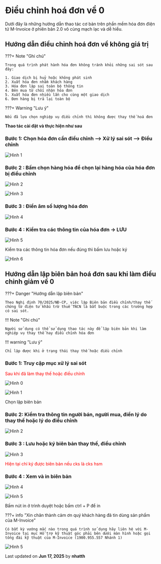 # **Điều chỉnh hoá đơn về 0**

Dưới đây là những hướng dẫn thao tác cơ bản trên phần mềm hóa đơn điện tử M-Invoice ở phiên bản 2.0 vô cùng mạch lạc và dễ hiểu.

## **Hướng dẫn điều chỉnh hoá đơn về không giá trị**

???+ Note "Ghi chú"

    Trong quá trình phát hành hóa đơn không tránh khỏi những sai sót sau đây:

    1. Giao dịch bị huỷ hoặc không phát sinh
    2. Xuất hóa đơn nhầm khách hàng
    3. Hóa đơn lập sai toàn bộ thông tin
    4. Bên mua từ chối nhận hóa đơn
    5. Xuất hóa đơn nhiều lần cho cùng một giao dịch
    6. Đơn hàng bị trả lại toàn bộ

???+ Warning "Lưu ý"

    Nếu đã lựa chọn nghiệp vụ điều chỉnh thì không được thay thế hoá đơn

**Thao tác cài đặt và thực hiện như sau**

### **Bước 1: Chọn hóa đơn cần điều chỉnh --> Xử lý sai sót --> Điều chỉnh**

![Hình 1](../../assets/images/invoice2/2.0_dieuchinhgiam_1.png)

### **Bước 2 : Bấm chọn hàng hóa để chọn lại hàng hóa của hóa đơn bị điều chỉnh**

![Hình 2](../../assets/images/invoice2/2.0_dieuchinhgiam_2.png)

![Hình 3](../../assets/images/invoice2/2.0_dieuchinhgiam_3.png)

### **Bước 3 : Điền âm số lượng hóa đơn**

![Hình 4](../../assets/images/invoice2/2.0_dieuchinhgiam_4.png)

### **Bước 4 : Kiểm tra các thông tin của hóa đơn -> LƯU**

![Hình 5](../../assets/images/invoice2/2.0_dieuchinhgiam_5.png)

Kiểm tra các thông tin hóa đơn nếu đúng thì bấm lưu hoặc ký

![Hình 6](../../assets/images/invoice2/2.0_dieuchinhgiam_6.png)

## Hướng dẫn lập biên bản hoá đơn sau khi làm điều chỉnh giảm về 0

???+ Danger "Hướng dẫn lập biên bản"

    Theo Nghị định 70/2025/NĐ-CP, việc lập Biên bản điều chỉnh/thay thế chứng từ điện tử khấu trừ thuế TNCN là bắt buộc trong các trường hợp có sai sót.

!!! Note "Ghi chú"

    Người sử dụng có thể sử dụng thao tác này để lập biên bản khi làm nghiệp vụ thay thế hay điều chỉnh hóa đơn

!!! warning "Lưu ý"

    Chỉ lập được khi ở trạng thái thay thế hoặc điều chỉnh

### **Bước 1: Truy cập mục xử lý sai sót**

<span style="color:red;">Sau khi đã làm thay thế hoặc điều chỉnh</span>

![Hình 0](../../assets/images/invoice2/2.0_bienban_0.png)

![Hình 1](../../assets/images/invoice2/2.0_bienban_1.png)

Chọn lập biên bản

### **Bước 2: Kiểm tra thông tin người bán, người mua, điền lý do thay thế hoặc lý do điều chỉnh**

![Hình 2](../../assets/images/invoice2/2.0_bienban_2.png)

### **Bước 3 : Lưu hoặc ký biên bản thay thế, điều chỉnh**

![Hình 3](../../assets/images/invoice2/2.0_bienban_3.png)

<span style="color:red;">Hiện tại chỉ ký được biên bản nếu cks là cks hsm</span>

### **Bước 4 : Xem và in biên bản**

![Hình 4](../../assets/images/invoice2/2.0_bienban_4.png)

![Hình 5](../../assets/images/invoice2/2.0_bienban_5.png)

Bấm nút in ở trình duyệt hoặc bấm ctrl + P để in

???+ info "Xin chân thành cảm ơn quý khách hàng đã tin dùng sản phẩm của M-Invoice"

    Có bất kỳ vướng mắc nào trong quá trình sử dụng hãy liên hệ với M-Invoice tại mục Hỗ trợ kỹ thuật góc phải bên dưới màn hình hoặc gọi tổng đài kỹ thuật của M-Invoice (1900.955.557 Nhánh 1)

![Hình 5](../../assets/images/invoice2/hotro.png)

<div class="last-updated">Last updated on <strong>Jun 17, 2025</strong> by <strong>nhatth</strong></div>
